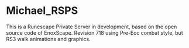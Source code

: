 # Michael_RSPS

This is a Runescape Private Server in development, based on the open source code of EnoxScape. Revision 718 using Pre-Eoc combat style, but RS3 walk animations and graphics.

